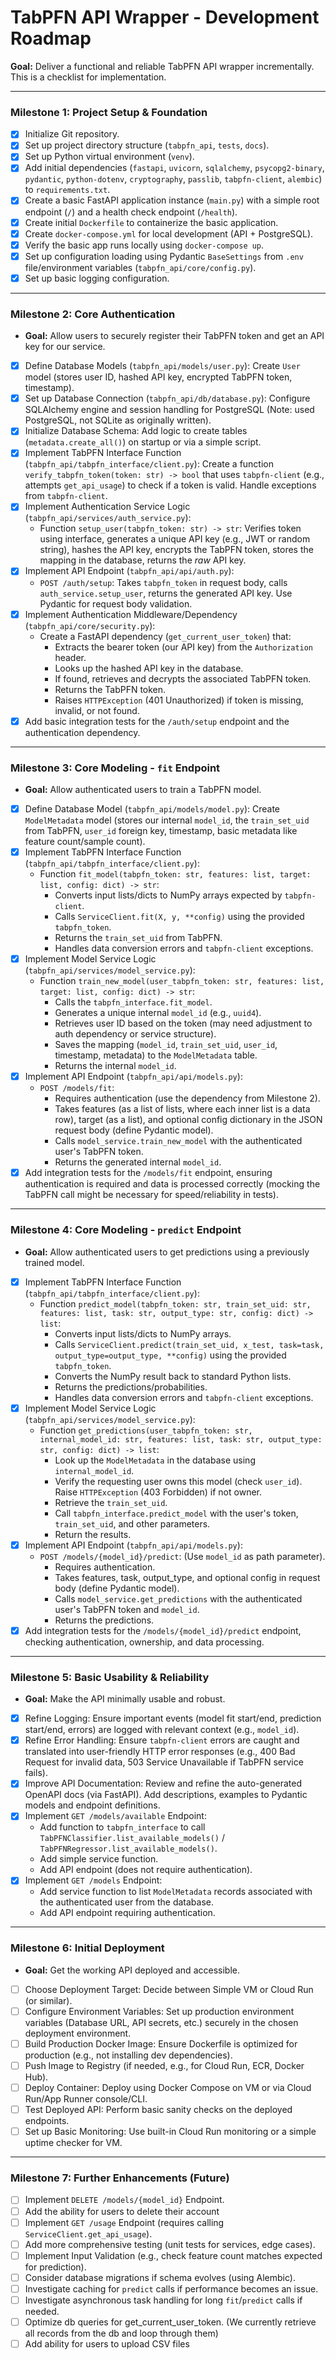  # TabPFN API Wrapper - Development Roadmap

**Goal:** Deliver a functional and reliable TabPFN API wrapper incrementally. This is a checklist for implementation.

---

### Milestone 1: Project Setup & Foundation

*   [x] Initialize Git repository.
*   [x] Set up project directory structure (`tabpfn_api`, `tests`, `docs`).
*   [x] Set up Python virtual environment (`venv`).
*   [x] Add initial dependencies (`fastapi`, `uvicorn`, `sqlalchemy`, `psycopg2-binary`, `pydantic`, `python-dotenv`, `cryptography`, `passlib`, `tabpfn-client`, `alembic`) to `requirements.txt`.
*   [x] Create a basic FastAPI application instance (`main.py`) with a simple root endpoint (`/`) and a health check endpoint (`/health`).
*   [x] Create initial `Dockerfile` to containerize the basic application.
*   [x] Create `docker-compose.yml` for local development (API + PostgreSQL).
*   [x] Verify the basic app runs locally using `docker-compose up`.
*   [x] Set up configuration loading using Pydantic `BaseSettings` from `.env` file/environment variables (`tabpfn_api/core/config.py`).
*   [x] Set up basic logging configuration.

---

### Milestone 2: Core Authentication

*   **Goal:** Allow users to securely register their TabPFN token and get an API key for our service.
*   [x] Define Database Models (`tabpfn_api/models/user.py`): Create `User` model (stores user ID, hashed API key, encrypted TabPFN token, timestamp).
*   [x] Set up Database Connection (`tabpfn_api/db/database.py`): Configure SQLAlchemy engine and session handling for PostgreSQL (Note: used PostgreSQL, not SQLite as originally written).
*   [x] Initialize Database Schema: Add logic to create tables (`metadata.create_all()`) on startup or via a simple script.
*   [x] Implement TabPFN Interface Function (`tabpfn_api/tabpfn_interface/client.py`): Create a function `verify_tabpfn_token(token: str) -> bool` that uses `tabpfn-client` (e.g., attempts `get_api_usage`) to check if a token is valid. Handle exceptions from `tabpfn-client`.
*   [x] Implement Authentication Service Logic (`tabpfn_api/services/auth_service.py`):
    *   Function `setup_user(tabpfn_token: str) -> str`: Verifies token using interface, generates a unique API key (e.g., JWT or random string), hashes the API key, encrypts the TabPFN token, stores the mapping in the database, returns the *raw* API key.
*   [x] Implement API Endpoint (`tabpfn_api/api/auth.py`):
    *   `POST /auth/setup`: Takes `tabpfn_token` in request body, calls `auth_service.setup_user`, returns the generated API key. Use Pydantic for request body validation.
*   [x] Implement Authentication Middleware/Dependency (`tabpfn_api/core/security.py`):
    *   Create a FastAPI dependency (`get_current_user_token`) that:
        *   Extracts the bearer token (our API key) from the `Authorization` header.
        *   Looks up the hashed API key in the database.
        *   If found, retrieves and decrypts the associated TabPFN token.
        *   Returns the TabPFN token.
        *   Raises `HTTPException` (401 Unauthorized) if token is missing, invalid, or not found.
*   [x] Add basic integration tests for the `/auth/setup` endpoint and the authentication dependency.

---

### Milestone 3: Core Modeling - `fit` Endpoint

*   **Goal:** Allow authenticated users to train a TabPFN model.
*   [x] Define Database Model (`tabpfn_api/models/model.py`): Create `ModelMetadata` model (stores our internal `model_id`, the `train_set_uid` from TabPFN, `user_id` foreign key, timestamp, basic metadata like feature count/sample count).
*   [x] Implement TabPFN Interface Function (`tabpfn_api/tabpfn_interface/client.py`):
    *   Function `fit_model(tabpfn_token: str, features: list, target: list, config: dict) -> str`:
        *   Converts input lists/dicts to NumPy arrays expected by `tabpfn-client`.
        *   Calls `ServiceClient.fit(X, y, **config)` using the provided `tabpfn_token`.
        *   Returns the `train_set_uid` from TabPFN.
        *   Handles data conversion errors and `tabpfn-client` exceptions.
*   [x] Implement Model Service Logic (`tabpfn_api/services/model_service.py`):
    *   Function `train_new_model(user_tabpfn_token: str, features: list, target: list, config: dict) -> str`:
        *   Calls the `tabpfn_interface.fit_model`.
        *   Generates a unique internal `model_id` (e.g., `uuid4`).
        *   Retrieves user ID based on the token (may need adjustment to auth dependency or service structure).
        *   Saves the mapping (`model_id`, `train_set_uid`, `user_id`, timestamp, metadata) to the `ModelMetadata` table.
        *   Returns the internal `model_id`.
*   [x] Implement API Endpoint (`tabpfn_api/api/models.py`):
    *   `POST /models/fit`:
        *   Requires authentication (use the dependency from Milestone 2).
        *   Takes features (as a list of lists, where each inner list is a data row), target (as a list), and optional config dictionary in the JSON request body (define Pydantic model).
        *   Calls `model_service.train_new_model` with the authenticated user's TabPFN token.
        *   Returns the generated internal `model_id`.
*   [x] Add integration tests for the `/models/fit` endpoint, ensuring authentication is required and data is processed correctly (mocking the TabPFN call might be necessary for speed/reliability in tests).

---

### Milestone 4: Core Modeling - `predict` Endpoint

*   **Goal:** Allow authenticated users to get predictions using a previously trained model.
*   [x] Implement TabPFN Interface Function (`tabpfn_api/tabpfn_interface/client.py`):
    *   Function `predict_model(tabpfn_token: str, train_set_uid: str, features: list, task: str, output_type: str, config: dict) -> list`:
        *   Converts input lists/dicts to NumPy arrays.
        *   Calls `ServiceClient.predict(train_set_uid, x_test, task=task, output_type=output_type, **config)` using the provided `tabpfn_token`.
        *   Converts the NumPy result back to standard Python lists.
        *   Returns the predictions/probabilities.
        *   Handles data conversion errors and `tabpfn-client` exceptions.
*   [x] Implement Model Service Logic (`tabpfn_api/services/model_service.py`):
    *   Function `get_predictions(user_tabpfn_token: str, internal_model_id: str, features: list, task: str, output_type: str, config: dict) -> list`:
        *   Look up the `ModelMetadata` in the database using `internal_model_id`.
        *   Verify the requesting user owns this model (check `user_id`). Raise `HTTPException` (403 Forbidden) if not owner.
        *   Retrieve the `train_set_uid`.
        *   Call `tabpfn_interface.predict_model` with the user's token, `train_set_uid`, and other parameters.
        *   Return the results.
*   [x] Implement API Endpoint (`tabpfn_api/api/models.py`):
    *   `POST /models/{model_id}/predict`: (Use `model_id` as path parameter).
        *   Requires authentication.
        *   Takes features, task, output_type, and optional config in request body (define Pydantic model).
        *   Calls `model_service.get_predictions` with the authenticated user's TabPFN token and `model_id`.
        *   Returns the predictions.
*   [x] Add integration tests for the `/models/{model_id}/predict` endpoint, checking authentication, ownership, and data processing.

---

### Milestone 5: Basic Usability & Reliability

*   **Goal:** Make the API minimally usable and robust.
*   [x] Refine Logging: Ensure important events (model fit start/end, prediction start/end, errors) are logged with relevant context (e.g., `model_id`).
*   [x] Refine Error Handling: Ensure `tabpfn-client` errors are caught and translated into user-friendly HTTP error responses (e.g., 400 Bad Request for invalid data, 503 Service Unavailable if TabPFN service fails).
*   [x] Improve API Documentation: Review and refine the auto-generated OpenAPI docs (via FastAPI). Add descriptions, examples to Pydantic models and endpoint definitions.
*   [x] Implement `GET /models/available` Endpoint:
    *   Add function to `tabpfn_interface` to call `TabPFNClassifier.list_available_models()` / `TabPFNRegressor.list_available_models()`.
    *   Add simple service function.
    *   Add API endpoint (does not require authentication).
*   [x] Implement `GET /models` Endpoint:
    *   Add service function to list `ModelMetadata` records associated with the authenticated user from the database.
    *   Add API endpoint requiring authentication.

---

### Milestone 6: Initial Deployment

*   **Goal:** Get the working API deployed and accessible.
*   [ ] Choose Deployment Target: Decide between Simple VM or Cloud Run (or similar).
*   [ ] Configure Environment Variables: Set up production environment variables (Database URL, API secrets, etc.) securely in the chosen deployment environment.
*   [ ] Build Production Docker Image: Ensure Dockerfile is optimized for production (e.g., not installing dev dependencies).
*   [ ] Push Image to Registry (if needed, e.g., for Cloud Run, ECR, Docker Hub).
*   [ ] Deploy Container: Deploy using Docker Compose on VM or via Cloud Run/App Runner console/CLI.
*   [ ] Test Deployed API: Perform basic sanity checks on the deployed endpoints.
*   [ ] Set up Basic Monitoring: Use built-in Cloud Run monitoring or a simple uptime checker for VM.

---

### Milestone 7: Further Enhancements (Future)

*   [ ] Implement `DELETE /models/{model_id}` Endpoint.
*   [ ] Add the ability for users to delete their account
*   [ ] Implement `GET /usage` Endpoint (requires calling `ServiceClient.get_api_usage`).
*   [ ] Add more comprehensive testing (unit tests for services, edge cases).
*   [ ] Implement Input Validation (e.g., check feature count matches expected for prediction).
*   [ ] Consider database migrations if schema evolves (using Alembic).
*   [ ] Investigate caching for `predict` calls if performance becomes an issue.
*   [ ] Investigate asynchronous task handling for long `fit`/`predict` calls if needed.
*   [ ] Optimize db queries for get_current_user_token. (We currently retrieve all records from the db and loop through them)
*   [  ] Add ability for users to upload CSV files
